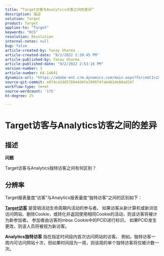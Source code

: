 ```yaml
---
title: “Target访客与Analytics访客之间的差异”
description: 描述
solution: Target
product: Target
applies-to: "Target"
keywords: "KCS"
resolution: Resolution
internal-notes: null
bug: false
article-created-by: Tanay Sharma .
article-created-date: "9/2/2022 2:39:45 PM"
article-published-by: Tanay Sharma .
article-published-date: "9/2/2022 2:53:16 PM"
version-number: 3
article-number: KA-14641
dynamics-url: "https://adobe-ent.crm.dynamics.com/main.aspx?forceUCI=1&pagetype=entityrecord&etn=knowledgearticle&id=d7fa2510-cd2a-ed11-9db1-002248086735"
source-git-commit: e8f4ca2dd578944d4fe399074fab461de88ad247
workflow-type: tm+mt
source-wordcount: '175'
ht-degree: 2%

---
```


# Target访客与Analytics访客之间的差异

## 描述


<b>问题</b>

Target访客与Analytics独特访客之间有何区别？


## 分辨率


Target报表量度“访客”与Analytics报表量度“独特访客”之间的区别如下：

<u><b>Target访客</b></u> 是营销活动生命周期内活动的参与者。 如果访客从新计算机或新浏览访问网站、删除Cookie，或转化并返回使用相同Cookie的活动，则该访客将被计为新参加者。 参加者由访客的mbox Cookie中的PCID进行标识。 如果PCID发生更改，则该人员将被视为新访客。

<b>Analytics独特访客</b> 指在指定时间段内首次访问网站的访客。 例如，独特访客一周内可访问网站十次，但如果时间段为一周，则该周的单个独特访客将仅被计数一次。




